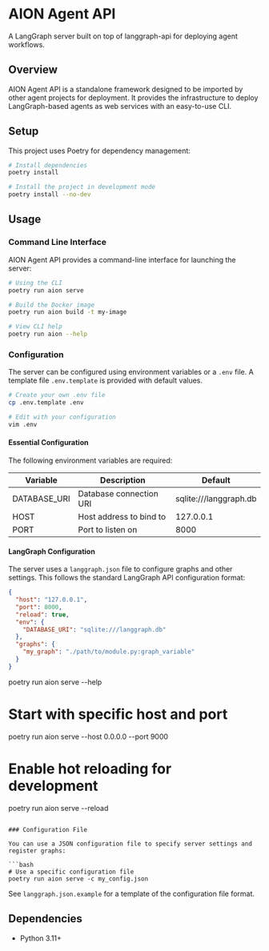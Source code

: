 # AION Agent API

A LangGraph server built on top of langgraph-api for deploying agent workflows.

## Overview

AION Agent API is a standalone framework designed to be imported by other agent projects for deployment. It provides the infrastructure to deploy LangGraph-based agents as web services with an easy-to-use CLI.

## Setup

This project uses Poetry for dependency management:

```bash
# Install dependencies
poetry install

# Install the project in development mode
poetry install --no-dev
```

## Usage

### Command Line Interface

AION Agent API provides a command-line interface for launching the server:

```bash
# Using the CLI
poetry run aion serve

# Build the Docker image
poetry run aion build -t my-image

# View CLI help
poetry run aion --help
```

### Configuration

The server can be configured using environment variables or a `.env` file. A template file `.env.template` is provided with default values.

```bash
# Create your own .env file
cp .env.template .env

# Edit with your configuration
vim .env
```

#### Essential Configuration

The following environment variables are required:

| Variable | Description | Default |
|----------|-------------|--------|
| DATABASE_URI | Database connection URI | sqlite:///langgraph.db |
| HOST | Host address to bind to | 127.0.0.1 |
| PORT | Port to listen on | 8000 |

#### LangGraph Configuration 

The server uses a `langgraph.json` file to configure graphs and other settings. This follows the standard LangGraph API configuration format:

```json
{
  "host": "127.0.0.1",
  "port": 8000,
  "reload": true,
  "env": {
    "DATABASE_URI": "sqlite:///langgraph.db"
  },
  "graphs": {
    "my_graph": "./path/to/module.py:graph_variable"
  }
}
```
poetry run aion serve --help

# Start with specific host and port
poetry run aion serve --host 0.0.0.0 --port 9000

# Enable hot reloading for development
poetry run aion serve --reload
```

### Configuration File

You can use a JSON configuration file to specify server settings and register graphs:

```bash
# Use a specific configuration file
poetry run aion serve -c my_config.json
```

See `langgraph.json.example` for a template of the configuration file format.

## Dependencies

- Python 3.11+
